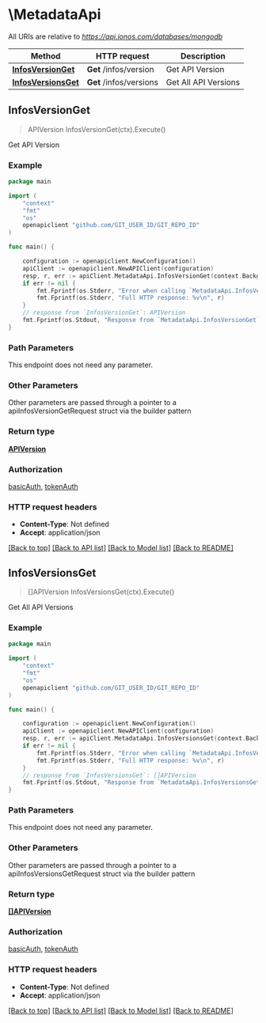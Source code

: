 # \MetadataApi

All URIs are relative to *https://api.ionos.com/databases/mongodb*

Method | HTTP request | Description
------------- | ------------- | -------------
[**InfosVersionGet**](MetadataApi.md#InfosVersionGet) | **Get** /infos/version | Get API Version
[**InfosVersionsGet**](MetadataApi.md#InfosVersionsGet) | **Get** /infos/versions | Get All API Versions



## InfosVersionGet

> APIVersion InfosVersionGet(ctx).Execute()

Get API Version



### Example

```go
package main

import (
    "context"
    "fmt"
    "os"
    openapiclient "github.com/GIT_USER_ID/GIT_REPO_ID"
)

func main() {

    configuration := openapiclient.NewConfiguration()
    apiClient := openapiclient.NewAPIClient(configuration)
    resp, r, err := apiClient.MetadataApi.InfosVersionGet(context.Background()).Execute()
    if err != nil {
        fmt.Fprintf(os.Stderr, "Error when calling `MetadataApi.InfosVersionGet``: %v\n", err)
        fmt.Fprintf(os.Stderr, "Full HTTP response: %v\n", r)
    }
    // response from `InfosVersionGet`: APIVersion
    fmt.Fprintf(os.Stdout, "Response from `MetadataApi.InfosVersionGet`: %v\n", resp)
}
```

### Path Parameters

This endpoint does not need any parameter.

### Other Parameters

Other parameters are passed through a pointer to a apiInfosVersionGetRequest struct via the builder pattern


### Return type

[**APIVersion**](APIVersion.md)

### Authorization

[basicAuth](../README.md#basicAuth), [tokenAuth](../README.md#tokenAuth)

### HTTP request headers

- **Content-Type**: Not defined
- **Accept**: application/json

[[Back to top]](#) [[Back to API list]](../README.md#documentation-for-api-endpoints)
[[Back to Model list]](../README.md#documentation-for-models)
[[Back to README]](../README.md)


## InfosVersionsGet

> []APIVersion InfosVersionsGet(ctx).Execute()

Get All API Versions



### Example

```go
package main

import (
    "context"
    "fmt"
    "os"
    openapiclient "github.com/GIT_USER_ID/GIT_REPO_ID"
)

func main() {

    configuration := openapiclient.NewConfiguration()
    apiClient := openapiclient.NewAPIClient(configuration)
    resp, r, err := apiClient.MetadataApi.InfosVersionsGet(context.Background()).Execute()
    if err != nil {
        fmt.Fprintf(os.Stderr, "Error when calling `MetadataApi.InfosVersionsGet``: %v\n", err)
        fmt.Fprintf(os.Stderr, "Full HTTP response: %v\n", r)
    }
    // response from `InfosVersionsGet`: []APIVersion
    fmt.Fprintf(os.Stdout, "Response from `MetadataApi.InfosVersionsGet`: %v\n", resp)
}
```

### Path Parameters

This endpoint does not need any parameter.

### Other Parameters

Other parameters are passed through a pointer to a apiInfosVersionsGetRequest struct via the builder pattern


### Return type

[**[]APIVersion**](APIVersion.md)

### Authorization

[basicAuth](../README.md#basicAuth), [tokenAuth](../README.md#tokenAuth)

### HTTP request headers

- **Content-Type**: Not defined
- **Accept**: application/json

[[Back to top]](#) [[Back to API list]](../README.md#documentation-for-api-endpoints)
[[Back to Model list]](../README.md#documentation-for-models)
[[Back to README]](../README.md)

